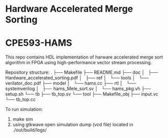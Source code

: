 # Hardware Accelerated Merge Sorting
# CPE593-HAMS

This repo contains HDL implementation of harware accelerated merge sort algorithm in FPGA using high-performance vector stream processing. 

Repository structure:
.
├── Makefile
├── README.md
├── doc
│   ├── Hardware_accelerated_sorting.pdf
│   ├── ref
│   └── tools
│       └── verilator_doc.pdf
├── model
│   └── hams.cc
├── rtl
│   └── systemverilog
│       ├── hams_Mele_sort.sv
│       └── hams_pkg.vh
├── setup.sh
└── tb
    ├── tb_top.sv
    └── tool
        ├── Makefile_obj
        ├── input.vc
        └── tb_top.cc
        

To run simulation:
  1. make sim
  2. using gtkwave open simulation dump (vcd file) located in ./out/build/logs/
  